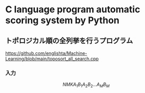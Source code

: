 # C language program automatic scoring system by Python
## トポロジカル順の全列挙を行うプログラム
https://github.com/englishta/Machine-Learning/blob/main/toposort_all_search.cpp 

### 入力
```math
N M K
A_1 B_1
A_2 B_2
...
A_M B_M
```